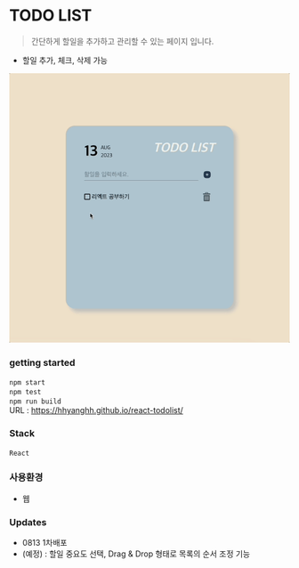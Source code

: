 # TODO LIST

> 간단하게 할일을 추가하고 관리할 수 있는 페이지 입니다.

- 할일 추가, 체크, 삭제 가능

<img src="public/TODOLIST.gif">

### getting started

`npm start` <br />
`npm test` <br />
`npm run build` <br />
URL : https://hhyanghh.github.io/react-todolist/

### Stack

`React`
<br/>

### 사용환경

- 웹

### Updates

- 0813 1차배포
- (예정) : 할일 중요도 선택, Drag & Drop 형태로 목록의 순서 조정 기능
